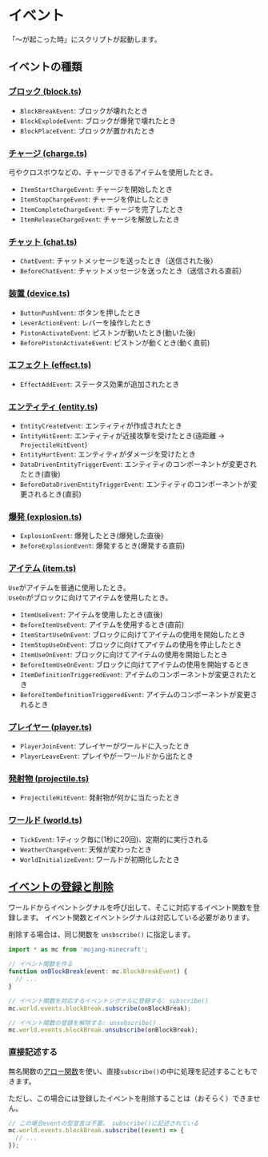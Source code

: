 # イベント

「～が起こった時」にスクリプトが起動します。


## イベントの種類

### [ブロック (block.ts)](./block.ts)

* `BlockBreakEvent`: ブロックが壊れたとき
* `BlockExplodeEvent`: ブロックが爆発で壊れたとき
* `BlockPlaceEvent`: ブロックが置かれたとき


### [チャージ (charge.ts)](./charge.ts)

弓やクロスボウなどの、チャージできるアイテムを使用したとき。

* `ItemStartChargeEvent`: チャージを開始したとき
* `ItemStopChargeEvent`: チャージを停止したとき
* `ItemCompleteChargeEvent`: チャージを完了したとき
* `ItemReleaseChargeEvent`: チャージを解放したとき


### [チャット (chat.ts)](./chat.ts)

* `ChatEvent`: チャットメッセージを送ったとき（送信された後）
* `BeforeChatEvent`: チャットメッセージを送ったとき（送信される直前）


### [装置 (device.ts)](./device.ts)

* `ButtonPushEvent`: ボタンを押したとき
* `LeverActionEvent`: レバーを操作したとき
* `PistonActivateEvent`: ピストンが動いたとき(動いた後)
* `BeforePistonActivateEvent`: ピストンが動くとき(動く直前)


### [エフェクト (effect.ts)](./effect.ts)

* `EffectAddEvent`: ステータス効果が追加されたとき


### [エンティティ (entity.ts)](./entity.ts)

* `EntityCreateEvent`: エンティティが作成されたとき
* `EntityHitEvent`: エンティティが近接攻撃を受けたとき(遠距離 -> `ProjectileHitEvent`)
* `EntityHurtEvent`: エンティティがダメージを受けたとき
* `DataDrivenEntityTriggerEvent`: エンティティのコンポーネントが変更されたとき(直後)
* `BeforeDataDrivenEntityTriggerEvent`: エンティティのコンポーネントが変更されるとき(直前)


### [爆発 (explosion.ts)](./explosion.ts)

* `ExplosionEvent`: 爆発したとき(爆発した直後)
* `BeforeExplosionEvent`: 爆発するとき(爆発する直前)


### [アイテム (item.ts)](./item.ts)

`Use`がアイテムを普通に使用したとき。  
`UseOn`がブロックに向けてアイテムを使用したとき。

* `ItemUseEvent`: アイテムを使用したとき(直後)
* `BeforeItemUseEvent`: アイテムを使用するとき(直前)
* `ItemStartUseOnEvent`: ブロックに向けてアイテムの使用を開始したとき
* `ItemStopUseOnEvent`: ブロックに向けてアイテムの使用を停止したとき
* `ItemUseOnEvent`: ブロックに向けてアイテムの使用を開始したとき
* `BeforeItemUseOnEvent`: ブロックに向けてアイテムの使用を開始するとき
* `ItemDefinitionTriggeredEvent`: アイテムのコンポーネントが変更されたとき
* `BeforeItemDefinitionTriggeredEvent`: アイテムのコンポーネントが変更されるとき


### [プレイヤー (player.ts)](./player.ts)

* `PlayerJoinEvent`: プレイヤーがワールドに入ったとき
* `PlayerLeaveEvent`: プレイやがーワールドから出たとき


### [発射物 (projectile.ts)](./projectile.ts)

* `ProjectileHitEvent`: 発射物が何かに当たったとき


### [ワールド (world.ts)](./world.ts)

* `TickEvent`: 1ティック毎に(1秒に20回)、定期的に実行される
* `WeatherChangeEvent`: 天候が変わったとき
* `WorldInitializeEvent`: ワールドが初期化したとき


## [イベントの登録と削除](./subscribe.ts)

ワールドからイベントシグナルを呼び出して、そこに対応するイベント関数を登録します。
イベント関数とイベントシグナルは対応している必要があります。

削除する場合は、同じ関数を `unsbscribe()` に指定します。


```typescript
import * as mc from 'mojang-minecraft';

// イベント関数を作る
function onBlockBreak(event: mc.BlockBreakEvent) {
  // ...
}

// イベント関数を対応するイベントシグナルに登録する: subscribe()
mc.world.events.blockBreak.subscribe(onBlockBreak);

// イベント関数の登録を解除する: unsubscribe()
mc.world.events.blockBreak.unsubscribe(onBlockBreak);
```

### 直接記述する

無名関数の[アロー関数](https://developer.mozilla.org/ja/docs/Web/JavaScript/Reference/Functions/Arrow_functions)を使い、直接`subscribe()`の中に処理を記述することもできます。

ただし、この場合には登録したイベントを削除することは（おそらく）できません。

```typescript
// この場合eventの型宣言は不要。 subscribe()に記述されている
mc.world.events.blockBreak.subscribe((event) => {
  // ...
});

